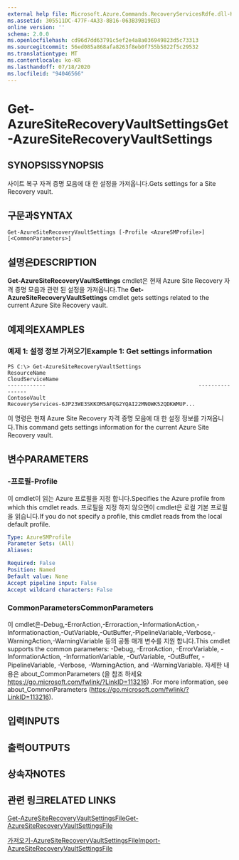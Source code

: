 ```yaml
---
external help file: Microsoft.Azure.Commands.RecoveryServicesRdfe.dll-Help.xml
ms.assetid: 305511DC-477F-4A33-8B16-063B39B19ED3
online version: ''
schema: 2.0.0
ms.openlocfilehash: cd96d7dd63791c5ef2e4a8a036949823d5c73313
ms.sourcegitcommit: 56ed085a868afa8263f8eb0f755b5822f5c29532
ms.translationtype: MT
ms.contentlocale: ko-KR
ms.lasthandoff: 07/18/2020
ms.locfileid: "94046566"
---
```

# <span data-ttu-id="93c6a-101">Get-AzureSiteRecoveryVaultSettings</span><span class="sxs-lookup"><span data-stu-id="93c6a-101">Get-AzureSiteRecoveryVaultSettings</span></span>

## <span data-ttu-id="93c6a-102">SYNOPSIS</span><span class="sxs-lookup"><span data-stu-id="93c6a-102">SYNOPSIS</span></span>
<span data-ttu-id="93c6a-103">사이트 복구 자격 증명 모음에 대 한 설정을 가져옵니다.</span><span class="sxs-lookup"><span data-stu-id="93c6a-103">Gets settings for a Site Recovery vault.</span></span>

## <span data-ttu-id="93c6a-104">구문과</span><span class="sxs-lookup"><span data-stu-id="93c6a-104">SYNTAX</span></span>

```
Get-AzureSiteRecoveryVaultSettings [-Profile <AzureSMProfile>] [<CommonParameters>]
```

## <span data-ttu-id="93c6a-105">설명은</span><span class="sxs-lookup"><span data-stu-id="93c6a-105">DESCRIPTION</span></span>
<span data-ttu-id="93c6a-106">**Get-AzureSiteRecoveryVaultSettings** cmdlet은 현재 Azure Site Recovery 자격 증명 모음과 관련 된 설정을 가져옵니다.</span><span class="sxs-lookup"><span data-stu-id="93c6a-106">The **Get-AzureSiteRecoveryVaultSettings** cmdlet gets settings related to the current Azure Site Recovery vault.</span></span>

## <span data-ttu-id="93c6a-107">예제의</span><span class="sxs-lookup"><span data-stu-id="93c6a-107">EXAMPLES</span></span>

### <span data-ttu-id="93c6a-108">예제 1: 설정 정보 가져오기</span><span class="sxs-lookup"><span data-stu-id="93c6a-108">Example 1: Get settings information</span></span>
```
PS C:\> Get-AzureSiteRecoveryVaultSettings
ResourceName                                                CloudServiceName
------------                                                ----------------
ContosoVault                                                RecoveryServices-6JP23WE3SKKOM5AFQG2YQAI22MNOWK52QDKWMUP...
```

<span data-ttu-id="93c6a-109">이 명령은 현재 Azure Site Recovery 자격 증명 모음에 대 한 설정 정보를 가져옵니다.</span><span class="sxs-lookup"><span data-stu-id="93c6a-109">This command gets settings information for the current  Azure Site Recovery vault.</span></span>

## <span data-ttu-id="93c6a-110">변수</span><span class="sxs-lookup"><span data-stu-id="93c6a-110">PARAMETERS</span></span>

### <span data-ttu-id="93c6a-111">-프로필</span><span class="sxs-lookup"><span data-stu-id="93c6a-111">-Profile</span></span>
<span data-ttu-id="93c6a-112">이 cmdlet이 읽는 Azure 프로필을 지정 합니다.</span><span class="sxs-lookup"><span data-stu-id="93c6a-112">Specifies the Azure profile from which this cmdlet reads.</span></span>
<span data-ttu-id="93c6a-113">프로필을 지정 하지 않으면이 cmdlet은 로컬 기본 프로필을 읽습니다.</span><span class="sxs-lookup"><span data-stu-id="93c6a-113">If you do not specify a profile, this cmdlet reads from the local default profile.</span></span>

```yaml
Type: AzureSMProfile
Parameter Sets: (All)
Aliases: 

Required: False
Position: Named
Default value: None
Accept pipeline input: False
Accept wildcard characters: False
```

### <span data-ttu-id="93c6a-114">CommonParameters</span><span class="sxs-lookup"><span data-stu-id="93c6a-114">CommonParameters</span></span>
<span data-ttu-id="93c6a-115">이 cmdlet은-Debug,-ErrorAction,-Erroraction,-InformationAction,-Informationaction,-OutVariable,-OutBuffer,-PipelineVariable,-Verbose,-WarningAction,-WarningVariable 등의 공통 매개 변수를 지원 합니다.</span><span class="sxs-lookup"><span data-stu-id="93c6a-115">This cmdlet supports the common parameters: -Debug, -ErrorAction, -ErrorVariable, -InformationAction, -InformationVariable, -OutVariable, -OutBuffer, -PipelineVariable, -Verbose, -WarningAction, and -WarningVariable.</span></span> <span data-ttu-id="93c6a-116">자세한 내용은 about_CommonParameters (을 참조 하세요 https://go.microsoft.com/fwlink/?LinkID=113216) .</span><span class="sxs-lookup"><span data-stu-id="93c6a-116">For more information, see about_CommonParameters (https://go.microsoft.com/fwlink/?LinkID=113216).</span></span>

## <span data-ttu-id="93c6a-117">입력</span><span class="sxs-lookup"><span data-stu-id="93c6a-117">INPUTS</span></span>

## <span data-ttu-id="93c6a-118">출력</span><span class="sxs-lookup"><span data-stu-id="93c6a-118">OUTPUTS</span></span>

## <span data-ttu-id="93c6a-119">상속자</span><span class="sxs-lookup"><span data-stu-id="93c6a-119">NOTES</span></span>

## <span data-ttu-id="93c6a-120">관련 링크</span><span class="sxs-lookup"><span data-stu-id="93c6a-120">RELATED LINKS</span></span>

[<span data-ttu-id="93c6a-121">Get-AzureSiteRecoveryVaultSettingsFile</span><span class="sxs-lookup"><span data-stu-id="93c6a-121">Get-AzureSiteRecoveryVaultSettingsFile</span></span>](./Get-AzureSiteRecoveryVaultSettingsFile.md)

[<span data-ttu-id="93c6a-122">가져오기-AzureSiteRecoveryVaultSettingsFile</span><span class="sxs-lookup"><span data-stu-id="93c6a-122">Import-AzureSiteRecoveryVaultSettingsFile</span></span>](./Import-AzureSiteRecoveryVaultSettingsFile.md)


